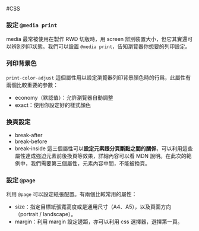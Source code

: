 #CSS 

### 設定 `@media print`
media 最常被使用在製作 RWD 切版時，用 screen 辨別裝置大小，但它其實還可以辨別列印狀態。我們可以設置 `@media print`，告知瀏覽器你想要的列印設定。

### 列印背景色
`print-color-adjust` 這個屬性用以設定瀏覽器列印背景顏色時的行爲，此屬性有兩個比較重要的參數：
- economy（默認值）：允許瀏覽器自動調整
- exact：使用你設定好的樣式顏色

### 換頁設定
- break-after
- break-before
- break-inside
這三個屬性可以**設定元素跟分頁斷點之間的關係**，可以利用這些屬性達成強迫元素前後換頁等效果，詳細內容可以看 MDN 說明。在此次的範例中，我們需要第三個屬性，元素內容中間，不能被換頁。

### 設定 `@page`
利用 `@page` 可以設定紙張配置。有兩個比較常用的屬性：
- size：指定目標紙張寬高度或是通用尺寸（A4、A5），以及頁面方向（portrait / landscape）。
- margin：利用 margin 設定邊距，亦可以利用 css 選擇器，選擇第一頁。


